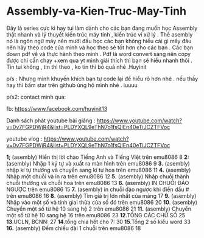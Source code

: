 # Assembly-va-Kien-Truc-May-Tinh
Đây là series cực kì hay tui làm dành cho các bạn đang muốn học Assembly thật nhanh và lý thuyết kiến trúc máy tính , kiến trúc vi xử lý . 
Thề asembly nó là ngôn ngữ máy nên mưới đầu học các bạn không hiểu cái gì mấy đâu nên hãy theo code của mình và học theo sẽ tốt hơn cho các bạn .
Các bạn down pdf về và thực hành theo mình .
Pdf là word convert sang nên copy được chỉ cần chạy +xem qua yt mình giải thích thì bạn sẽ hiểu nhanh thôi .
Tin tui không , tin thì theo , ko tin thì bỏ quá nhé .Huyinit

p/s : Nhưng mình khuyến khích bạn tự code lại để hiểu rõ hơn nhé . nếu thấy hay thì bấm star trên github ủng hộ mình nhé . iuuuu

p/s2: contact mình qua:

fb: https://www.facebook.com/huyinit13

Danh sách phát youtube bài giảng : https://www.youtube.com/watch?v=0v7FGPDWjR4&list=PLDYXQL9eThN7o1fsQIEn40eTiJCZTFVoc

youtube vlog :
https://www.youtube.com/watch?v=0v7FGPDWjR4&list=PLDYXQL9eThN7o1fsQIEn40eTiJCZTFVoc

**1;** (asembly) Hiển thị lời chào Tiếng Anh và Tiếng Việt trên emu8086	8
**2:** (asembly) Nhập 1 ký tự và xuất ra màn hình trên emu8086	9
**3.** (asembly) nhập kí tự thường và chuyển sang kí tự hoa trên emu8086	11
**4.** (asembly) Nhập một chuỗi và in ra trên emu8086	12
**5.** (asembly) Nhập chuỗi thành chuỗi thường và chuỗi hoa trên emu8086	13
**6.** (asembly) IN CHUỖI ĐẢO NGƯỢC trên emu8086	15
**7.** (asembly) in chuỗi đảo ngược khi điền dấu # trên emu8086	16
**8**. (asembly)  Tìm giá trị lớn nhất của mảng	17
**9.** (asembly)  Nhập vào một số và tính giai thừa của số đó trên emu8086	20
**10**. (asembly)  Chuyển một số từ hệ 10 sang hệ 2 trên emu8086	21
**11.** (asembly)  Chuyển một số từ hệ 10 sang hệ 16 trên emu8086	23
**12**.TỔNG CÁC CHỮ SỐ	25
**13**.UCLN, BCNN:	27
**14**.tổng chia hết cho 7:	30
**15**.Tổng 2 số kiểu word	33
**16.** (asembly)  Đếm chiều dài 1 chuỗi trên emu8086	18
